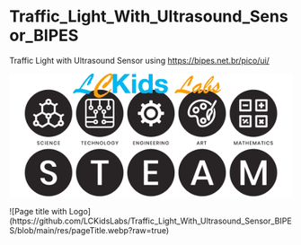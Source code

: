 # Traffic_Light_With_Ultrasound_Sensor_BIPES
Traffic Light with Ultrasound Sensor using https://bipes.net.br/pico/ui/

<p align="center">
  <img src="https://github.com/LCKidsLabs/Traffic_Light_With_Ultrasound_Sensor_BIPES/blob/main/res/pageTitle.webp?raw=true" alt="Sublime's custom image"/>
</p>
![Page title with Logo](https://github.com/LCKidsLabs/Traffic_Light_With_Ultrasound_Sensor_BIPES/blob/main/res/pageTitle.webp?raw=true)
